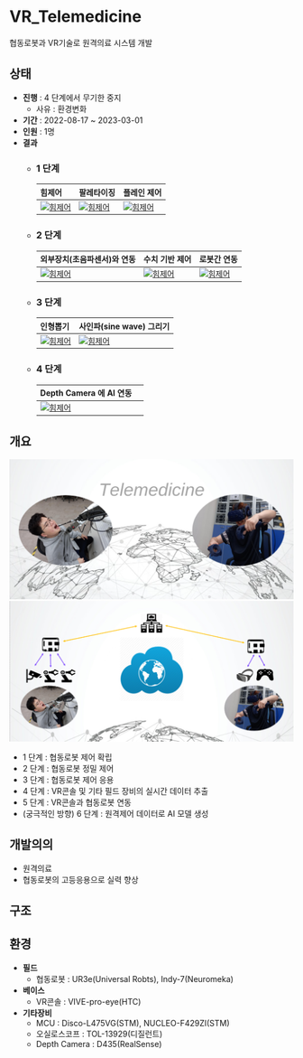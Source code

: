 # VR_Telemedicine
협동로봇과 VR기술로 원격의료 시스템 개발


## 상태
* **진행** : 4 단계에서 무기한 중지
    * 사유 : 환경변화
* **기간** : 2022-08-17 ~ 2023-03-01
* **인원** : 1명
* **결과** 
    * ### 1 단계
        | 힘제어 | 팔레타이징 | 플레인 제어 | 
        | --- | --- | --- |
        | [![힘제어](https://img.youtube.com/vi/IpbPD2P1qUs/0.jpg)](https://www.youtube.com/watch?v=IpbPD2P1qUs) | [![힘제어](https://img.youtube.com/vi/54RHS8Tm0UU/0.jpg)](https://www.youtube.com/watch?v=54RHS8Tm0UU) | [![힘제어](https://img.youtube.com/vi/8GNj5HHTPy8/0.jpg)](https://www.youtube.com/watch?v=8GNj5HHTPy8) |

    * ### 2 단계
        | 외부장치(초음파센서)와 연동 | 수치 기반 제어 | 로봇간 연동 |
        | --- | --- | --- |
        | [![힘제어](https://img.youtube.com/vi/SQIsRYWksBY/0.jpg)](https://www.youtube.com/watch?v=SQIsRYWksBY) | [![힘제어](https://img.youtube.com/vi/Q7Rfnl9k1zg/0.jpg)](https://www.youtube.com/watch?v=Q7Rfnl9k1zg) | [![힘제어](https://img.youtube.com/vi/D3va0qlqflo/0.jpg)](https://www.youtube.com/watch?v=D3va0qlqflo) |

    * ### 3 단계
        | 인형뽑기 | 사인파(sine wave) 그리기 |
        | --- | --- |
        | [![힘제어](https://img.youtube.com/vi/9T648STQeYQ/0.jpg)](https://www.youtube.com/watch?v=9T648STQeYQ) | [![힘제어](https://img.youtube.com/vi/0cP-lsOLmJU/0.jpg)](https://www.youtube.com/watch?v=0cP-lsOLmJU) |
    
    * ### 4 단계
        | Depth Camera 에 AI 연동 |  |
        | --- | --- |
        | [![힘제어](https://img.youtube.com/vi/TcvYcjlj0gY/0.jpg)](https://www.youtube.com/watch?v=TcvYcjlj0gY) |  |


## 개요
![컨셉아트](./documents/concept1.png)
![컨셉아트](./documents/concept2.png)

* 1 단계 : 협동로봇 제어 확립
* 2 단계 : 협동로봇 정밀 제어
* 3 단계 : 협동로봇 제어 응용
* 4 단계 : VR콘솔 및 기타 필드 장비의 실시간 데이터 추출
* 5 단계 : VR콘솔과 협동로봇 연동
* (궁극적인 방향) 6 단계 : 원격제어 데이터로 AI 모델 생성


## 개발의의
* 원격의료 
* 협동로봇의 고등응용으로 실력 향상


## 구조



## 환경
* **필드**
    * 협동로봇 : UR3e(Universal Robts), Indy-7(Neuromeka)
* **베이스**
    * VR콘솔 : VIVE-pro-eye(HTC)
* **기타장비**
    * MCU : Disco-L475VG(STM), NUCLEO​-F429ZI​(STM)
    * 오실로스코프 : TOL-13929​(디질런트)
    * Depth Camera : D435(RealSense)
